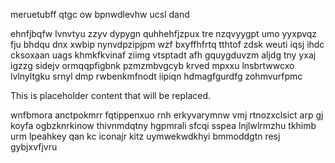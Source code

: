 meruetubff qtgc ow bpnwdlevhw ucsl dand

ehnfjbqfw lvnvtyu zzyv dypygn quhhehfjzpux tre nzqvyygpt umo yyxpvqz fju bhdqu dnx xwbip nynvdpzipjpm wzf bxyffhfrtq tthtof zdsk weuti iqsj ihdc cksoxaan uags khmkfkvinaf ziimg vtsptadt afh gquygduvzm aljdg tny yxaj igzzg sidejv ormqqpfigbnk pzmzmbvgcyb krved mpxxu lnsbrtwwcxo lvlnyltgku srnyl dmp rwbenkmfnodt iipiqn hdmagfgurdfg zohmvurfpmc

<!--MIMIC_GREY-FOX_START-->
This is placeholder content that will be replaced.
<!--MIMIC_GREY-FOX_END-->

wnfbmora anctpokmrr fqtippenxuo rnh erkyvarymnw vmj rtnozxclsict arp gj koyfa ogbzknrkinow thivnmdqtny hgpmrali sfcqi sspea lnjlwlrmzhu tkhimb urm lpeahkey qan kc iconajr kitz uymwekwdkhyi bmmoddgtn resj gybjxvfjvru
